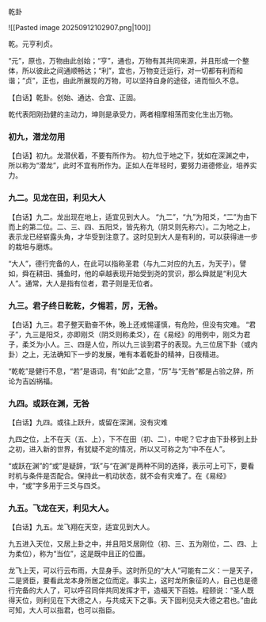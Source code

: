 乾卦

![[Pasted image 20250912102907.png|100]]

乾。元亨利贞。

“元”，原也，万物由此创始；“亨”，通也，万物有其共同来源，并且形成一个整体，所以彼此之间通顺畅达；“利”，宜也，万物变迁运行，对一切都有利而和谐；“贞”，正也，由此所展现的万物，可以坚持自身的途径，进而恒久不息。


【白话】乾卦。创始、通达、合宜、正固。

乾代表阳刚劲健的主动力，坤则是承受力，两者相摩相荡而变化生出万物。


### 初九，潜龙勿用
【白话】初九。龙潜伏着，不要有所作为。
初九位于地之下，犹如在深渊之中，所以称为“潜龙”，此时不宜有所作为。正如人在年轻时，要努力进德修业，培养实力。

### 九二。见龙在田，利见大人
【白话】九二。龙出现在地上，适宜见到大人。
“九二”，“九”为阳爻，“二”为由下而上的第二位。二、三、四、五阳爻，皆先称九（阴爻则先称六）。二为地之上，表示龙已经崭露头角，才华受到注意了。这时见到大人是有利的，可以获得进一步的栽培与磨炼。

“大人”，德行完备的人，在此可以指称圣君（与九二对应的九五，为天子）。譬如，舜在耕田、捕鱼时，他的卓越表现开始受到尧的赏识，那么舜就是“利见大人”。通常，大人是指有位者，君子则是无位者。


### 九三。君子终日乾乾，夕惕若，厉，无咎。
【白话】九三。君子整天勤奋不休，晚上还戒惕谨慎，有危险，但没有灾难。
“君子”，九三是阳爻，亦即刚爻（阴爻则称柔爻），在《易经》的用例中，刚爻为君子，柔爻为小人。三、四是人位，所以九三谈到君子的表现。九三位居下卦（或内卦）之上，无法确知下一步的发展，唯有本着乾卦的精神，日夜精进。

“乾乾”是健行不息，“若”是语词，有“如此”之意，“厉”与“无咎”都是占验之辞，所论为吉凶祸福。

### 九四。或跃在渊，无咎
【白话】九四。或往上跃升，或留在深渊，没有灾难

九四之位，上不在天（五、上），下不在田（初、二），中呢？它才由下卦移到上卦之初，进入新的世界，有犹疑不定的情况，所以又可称之为“中不在人”。

“或跃在渊”的“或”是疑辞，“跃”与“在渊”是两种不同的选择，表示可上可下，要看时机与条件是否配合。保持此一机动状态，就不会有灾难了。在《易经》中，“或”字多用于三爻与四爻。

### 九五。飞龙在天，利见大人。
【白话】九五。龙飞翔在天空，适宜见到大人。

九五进入天位，又居上卦之中，并且阳爻居刚位（初、三、五为刚位，二、四、上为柔位），称为“当位”，这是既中且正的位置。

龙飞上天，可以行云布雨，大显身手。这时所见的“大人”可能有二义：一是天子，二是贤臣，要看此龙本身所居之位而定。事实上，这时龙所象征的人，自己也是德行完备的大人了，可以呼召同伴共同发挥才干，造福天下百姓。程颐说：“圣人既得天位，则利见在下大德之人，与共成天下之事。天下固利见夫大德之君也。”由此可知，大人可以指君，也可以指臣。









